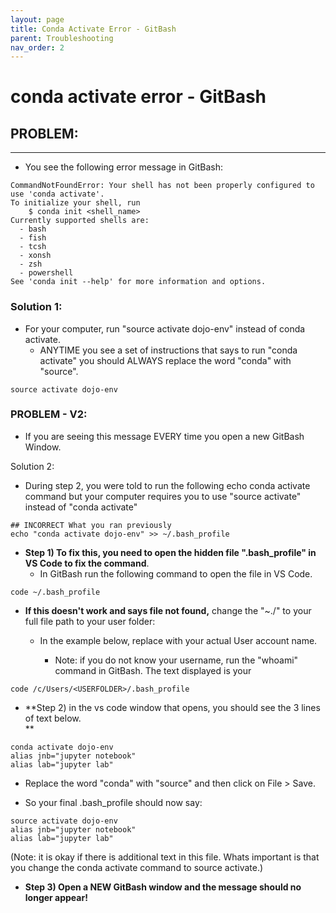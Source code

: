 ```yaml
---
layout: page
title: Conda Activate Error - GitBash
parent: Troubleshooting
nav_order: 2
---
```


# conda activate error - GitBash

## PROBLEM:

---

- You see the following error message in GitBash:

```
CommandNotFoundError: Your shell has not been properly configured to use 'conda activate'.
To initialize your shell, run
    $ conda init <shell_name>
Currently supported shells are:
  - bash
  - fish
  - tcsh
  - xonsh
  - zsh
  - powershell
See 'conda init --help' for more information and options.
```

### Solution 1:

- For your computer, run "source activate dojo-env" instead of conda activate.
  - ANYTIME you see a set of instructions that says to run "conda activate" you should ALWAYS replace the word "conda" with "source".

```
source activate dojo-env
```

### PROBLEM - V2:

- If you are seeing this message EVERY time you open a new GitBash Window.

Solution 2:

- During step 2, you were told to run the following echo conda activate command but your computer requires you to use "source activate" instead of "conda activate"

```
## INCORRECT What you ran previously
echo "conda activate dojo-env" >> ~/.bash_profile
```

- **Step 1) To fix this, you need to open the hidden file ".bash_profile" in VS Code to fix the command**.
  - In GitBash run the following command to open the file in VS Code.

```
code ~/.bash_profile
```

- **If this doesn't work and says file not found,** change the "~./" to your full file path to your user folder:

  - In the example below, replace <USERFOLDER> with your actual User account name.

    - Note: if you do not know your username, run the "whoami" command in GitBash. The text displayed is your <USERFOLDER>

```
code /c/Users/<USERFOLDER>/.bash_profile
```

- **Step 2) in the vs code window that opens, you should see the 3 lines of text below.  
  **

```
conda activate dojo-env
alias jnb="jupyter notebook"
alias lab="jupyter lab"
```

- Replace the word "conda" with "source" and then click on File > Save.

- So your final .bash_profile should now say:

```
source activate dojo-env
alias jnb="jupyter notebook"
alias lab="jupyter lab"
```

(Note: it is okay if there is additional text in this file. Whats important is that you change the conda activate command to source activate.)

- **Step 3) Open a NEW GitBash window and the message should no longer appear!**

